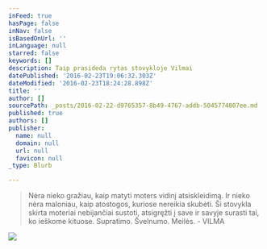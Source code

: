 ```yaml
---
inFeed: true
hasPage: false
inNav: false
isBasedOnUrl: ''
inLanguage: null
starred: false
keywords: []
description: Taip prasideda rytas stovykloje Vilmai
datePublished: '2016-02-23T19:06:32.303Z'
dateModified: '2016-02-23T18:24:28.898Z'
title: ''
author: []
sourcePath: _posts/2016-02-22-d9765357-8b49-4767-addb-5045774807ee.md
published: true
authors: []
publisher:
  name: null
  domain: null
  url: null
  favicon: null
_type: Blurb

---
```

> Nėra nieko gražiau, kaip matyti moters vidinį atsiskleidimą. Ir nieko nėra maloniau, kaip atostogos, kuriose nereikia skubėti. Ši stovykla skirta moteriai nebijančiai sustoti, atsigręžti į save ir savyje surasti tai, ko ieškome kituose. Supratimo. Švelnumo. Meilės.  - VILMA

![](https://s3-us-west-2.amazonaws.com/the-grid-img/p/2a1e7b8d1c6dff1e621ff2b28eb70cd955d769be.jpg)